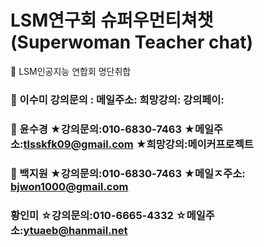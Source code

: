 # LSM연구회 슈퍼우먼티쳐챗(Superwoman Teacher chat)


🏤 LSM인공지능 연합회 명단취합


###  👸 이수미 강의문의 :               메일주소:                    희망강의:                  강의페이: 

###  👸 윤수경  ★강의문의:010-6830-7463    ★메일주소:tlsskfk09@gmail.com   ★희망강의:메이커프로젝트   
 
### 👸 백지원 ★강의문의:010-6830-7463 ★메일ㅈ주소: bjwon1000@gmail.com    

###     황인미  ☆강의문의:010-6665-4332    ☆메일주소:ytuaeb@hanmail.net 
